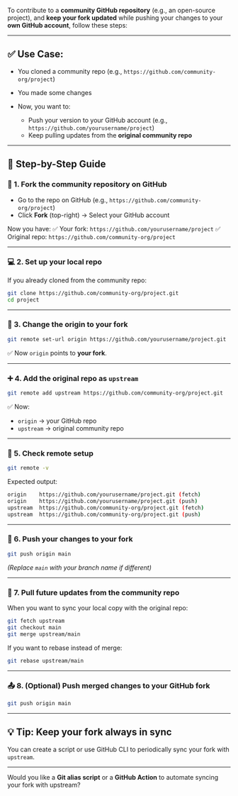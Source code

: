 To contribute to a **community GitHub repository** (e.g., an open-source project), and **keep your fork updated** while pushing your changes to your **own GitHub account**, follow these steps:

---

## ✅ Use Case:

* You cloned a community repo (e.g., `https://github.com/community-org/project`)
* You made some changes
* Now, you want to:

  * Push your version to your GitHub account (e.g., `https://github.com/yourusername/project`)
  * Keep pulling updates from the **original community repo**

---

## 🧭 Step-by-Step Guide

### 🔁 1. **Fork the community repository on GitHub**

* Go to the repo on GitHub (e.g., `https://github.com/community-org/project`)
* Click **Fork** (top-right) → Select your GitHub account

Now you have:
✅ Your fork: `https://github.com/yourusername/project`
✅ Original repo: `https://github.com/community-org/project`

---

### 💻 2. **Set up your local repo**

If you already cloned from the community repo:

```bash
git clone https://github.com/community-org/project.git
cd project
```

---

### 🔄 3. **Change the origin to your fork**

```bash
git remote set-url origin https://github.com/yourusername/project.git
```

✅ Now `origin` points to **your fork**.

---

### ➕ 4. **Add the original repo as `upstream`**

```bash
git remote add upstream https://github.com/community-org/project.git
```

✅ Now:

* `origin` → your GitHub repo
* `upstream` → original community repo

---

### 📂 5. **Check remote setup**

```bash
git remote -v
```

Expected output:

```bash
origin    https://github.com/yourusername/project.git (fetch)
origin    https://github.com/yourusername/project.git (push)
upstream  https://github.com/community-org/project.git (fetch)
upstream  https://github.com/community-org/project.git (push)
```

---

### 🚀 6. **Push your changes to your fork**

```bash
git push origin main
```

*(Replace `main` with your branch name if different)*

---

### 🔁 7. **Pull future updates from the community repo**

When you want to sync your local copy with the original repo:

```bash
git fetch upstream
git checkout main
git merge upstream/main
```

If you want to rebase instead of merge:

```bash
git rebase upstream/main
```

---

### 📤 8. **(Optional) Push merged changes to your GitHub fork**

```bash
git push origin main
```

---

## 💡 Tip: Keep your fork always in sync

You can create a script or use GitHub CLI to periodically sync your fork with `upstream`.

---

Would you like a **Git alias script** or a **GitHub Action** to automate syncing your fork with upstream?
